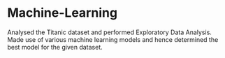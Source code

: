 # Machine-Learning
Analysed the Titanic dataset and performed Exploratory Data Analysis. Made use of various machine learning models and hence determined the best model for the given dataset.
